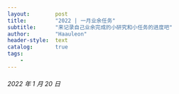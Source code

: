 ```yaml
---
layout:        post
title:         "2022 | 一月业余任务"
subtitle:      "来记录自己业余完成的小研究和小任务的进度吧"
author:        "Haauleon"
header-style:  text
catalog:       true
tags:
    - 
---
```



###### 2022 年 1 月 20 日
